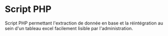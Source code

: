 # Script PHP
Script PHP permettant l'extraction de donnée en base et la réintégration au sein d'un tableau excel facilement lisible par l'administration.
